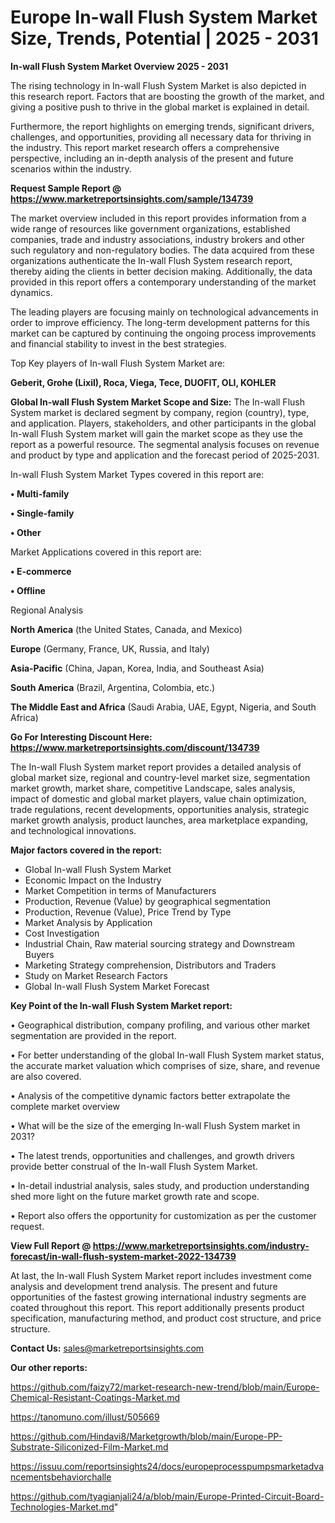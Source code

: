 # Europe In-wall Flush System Market Size, Trends, Potential | 2025 - 2031

<Strong> In-wall Flush System Market Overview 2025 - 2031</strong>

The rising technology in In-wall Flush System Market is also depicted in this research report. Factors that are boosting the growth of the market, and giving a positive push to thrive in the global market is explained in detail.

Furthermore, the report highlights on emerging trends, significant drivers, challenges, and opportunities, providing all necessary data for thriving in the industry. This report market research offers a comprehensive perspective, including an in-depth analysis of the present and future scenarios within the industry.

<strong>Request Sample Report @ <a href=https://www.marketreportsinsights.com/sample/134739>https://www.marketreportsinsights.com/sample/134739</a></strong>

The market overview included in this report provides information from a wide range of resources like government organizations, established companies, trade and industry associations, industry brokers and other such regulatory and non-regulatory bodies. The data acquired from these organizations authenticate the In-wall Flush System research report, thereby aiding the clients in better decision making. Additionally, the data provided in this report offers a contemporary understanding of the market dynamics.

The leading players are focusing mainly on technological advancements in order to improve efficiency. The long-term development patterns for this market can be captured by continuing the ongoing process improvements and financial stability to invest in the best strategies.

Top Key players of In-wall Flush System Market are:

<strong>Geberit, Grohe (Lixil), Roca, Viega, Tece, DUOFIT, OLI, KOHLER</strong>

<strong><b>Global In-wall Flush System Market Scope and Size:</b></strong>
The In-wall Flush System market is declared segment by company, region (country), type, and application. Players, stakeholders, and other participants in the global In-wall Flush System market will gain the market scope as they use the report as a powerful resource. The segmental analysis focuses on revenue and product by type and application and the forecast period of 2025-2031.

In-wall Flush System Market Types covered in this report are:

<strong>• Multi-family

• Single-family

• Other</strong>

Market Applications covered in this report are:

<strong>• E-commerce

• Offline</strong> 

Regional Analysis

<strong>North America</strong> (the United States, Canada, and Mexico)

<strong>Europe</strong> (Germany, France, UK, Russia, and Italy)

<strong>Asia-Pacific</strong> (China, Japan, Korea, India, and Southeast Asia)

<strong>South America</strong> (Brazil, Argentina, Colombia, etc.)

<strong>The Middle East and Africa</strong> (Saudi Arabia, UAE, Egypt, Nigeria, and South Africa)

<strong>Go For Interesting Discount Here: <a href=https://www.marketreportsinsights.com/discount/134739>https://www.marketreportsinsights.com/discount/134739</a></strong>

The In-wall Flush System market report provides a detailed analysis of global market size, regional and country-level market size, segmentation market growth, market share, competitive Landscape, sales analysis, impact of domestic and global market players, value chain optimization, trade regulations, recent developments, opportunities analysis, strategic market growth analysis, product launches, area marketplace expanding, and technological innovations.

<strong><b>Major factors covered in the report:</b></strong>
<ul>
  <li>Global In-wall Flush System Market </li>
  <li>Economic Impact on the Industry</li>
  <li>Market Competition in terms of Manufacturers</li>
  <li>Production, Revenue (Value) by geographical segmentation</li>
  <li>Production, Revenue (Value), Price Trend by Type</li>
  <li>Market Analysis by Application</li>
  <li>Cost Investigation</li>
  <li>Industrial Chain, Raw material sourcing strategy and Downstream Buyers</li>
  <li>Marketing Strategy comprehension, Distributors and Traders</li>
  <li>Study on Market Research Factors</li>
  <li>Global In-wall Flush System Market Forecast</li>
</ul>

<strong><b>Key Point of the In-wall Flush System Market report:</b></strong>

• Geographical distribution, company profiling, and various other market segmentation are provided in the report.

• For better understanding of the global In-wall Flush System market status, the accurate market valuation which comprises of size, share, and revenue are also covered.

• Analysis of the competitive dynamic factors better extrapolate the complete market overview

• What will be the size of the emerging In-wall Flush System market in 2031?

• The latest trends, opportunities and challenges, and growth drivers provide better construal of the In-wall Flush System Market.

• In-detail industrial analysis, sales study, and production understanding shed more light on the future market growth rate and scope.

• Report also offers the opportunity for customization as per the customer request.

<strong><b>View Full Report @ <a href=https://www.marketreportsinsights.com/industry-forecast/in-wall-flush-system-market-2022-134739>https://www.marketreportsinsights.com/industry-forecast/in-wall-flush-system-market-2022-134739</a></b></strong>


At last, the In-wall Flush System Market report includes investment come analysis and development trend analysis. The present and future opportunities of the fastest growing international industry segments are coated throughout this report. This report additionally presents product specification, manufacturing method, and product cost structure, and price structure.

<strong>Contact Us:</strong>
sales@marketreportsinsights.com

<strong>Our other reports:</strong>

<a href=https://github.com/faizy72/market-research-new-trend/blob/main/Europe-Chemical-Resistant-Coatings-Market.md>https://github.com/faizy72/market-research-new-trend/blob/main/Europe-Chemical-Resistant-Coatings-Market.md</a>

<a href=https://tanomuno.com/illust/505669>https://tanomuno.com/illust/505669</a>

<a href=https://github.com/Hindavi8/Marketgrowth/blob/main/Europe-PP-Substrate-Siliconized-Film-Market.md>https://github.com/Hindavi8/Marketgrowth/blob/main/Europe-PP-Substrate-Siliconized-Film-Market.md</a>

<a href=https://issuu.com/reportsinsights24/docs/europeprocesspumpsmarketadvancementsbehaviorchalle>https://issuu.com/reportsinsights24/docs/europeprocesspumpsmarketadvancementsbehaviorchalle</a>

<a href=https://github.com/tyagianjali24/a/blob/main/Europe-Printed-Circuit-Board-Technologies-Market.md>https://github.com/tyagianjali24/a/blob/main/Europe-Printed-Circuit-Board-Technologies-Market.md</a>"
